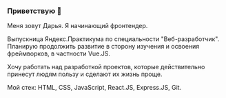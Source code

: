 ### Приветствую 👋

Меня зовут Дарья. Я начинающий фронтендер. 

Выпускница Яндекс.Практикума по специальности "Веб-разработчик".
Планирую продолжить развитие в сторону изучения и освоения фреймворков, в частности Vue.JS.

Хочу работать над разработкой проектов, которые действительно принесут людям пользу и сделают их жизнь проще.


Мой стек: HTML, CSS, JavaScript, React.JS, Express.JS, Git.


